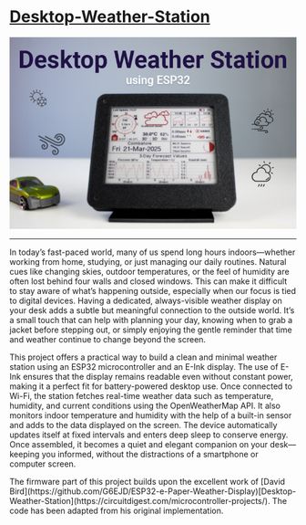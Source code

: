 # [Desktop-Weather-Station](https://circuitdigest.com/microcontroller-projects/)

![Main Image](https://github.com/jobitjoseph/Desktop-Weather-Station/blob/ccabbe9faf04c1585b6047bbfd509baff6436843/Images/Title%20Image.png)


---
<p>
  In today’s fast-paced world, many of us spend long hours indoors—whether working from home, studying, or just managing our daily routines. Natural cues like changing skies, outdoor temperatures, or the feel of humidity are often lost behind four walls and closed windows. This can make it difficult to stay aware of what’s happening outside, especially when our focus is tied to digital devices. Having a dedicated, always-visible weather display on your desk adds a subtle but meaningful connection to the outside world. It’s a small touch that can help with planning your day, knowing when to grab a jacket before stepping out, or simply enjoying the gentle reminder that time and weather continue to change beyond the screen.
</p>

<p>This project offers a practical way to build a clean and minimal weather station using an ESP32 microcontroller and an E-Ink display. The use of E-Ink ensures that the display remains readable even without constant power, making it a perfect fit for battery-powered desktop use. Once connected to Wi-Fi, the station fetches real-time weather data such as temperature, humidity, and current conditions using the OpenWeatherMap API. It also monitors indoor temperature and humidity with the help of a built-in sensor and adds to the data displayed on the screen. The device automatically updates itself at fixed intervals and enters deep sleep to conserve energy. Once assembled, it becomes a quiet and elegant companion on your desk—keeping you informed, without the distractions of a smartphone or computer screen.</p>
The firmware part of this project builds upon the excellent work of [David Bird](https://github.com/G6EJD/ESP32-e-Paper-Weather-Display)[Desktop-Weather-Station](https://circuitdigest.com/microcontroller-projects/). The code has been adapted from his original implementation.



